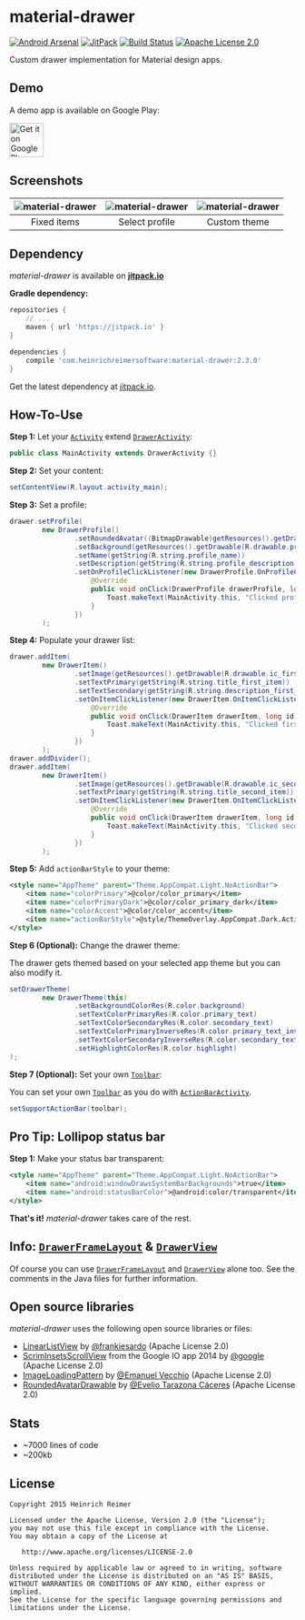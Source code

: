 material-drawer
===============

[![Android Arsenal](https://img.shields.io/badge/Android%20Arsenal-material--drawer-brightgreen.svg?style=flat)](http://android-arsenal.com/details/1/1162)
[![JitPack](https://jitpack.io/v/com.heinrichreimersoftware/material-drawer.svg)](https://jitpack.io/#com.heinrichreimersoftware/material-drawer)
[![Build Status](https://travis-ci.org/HeinrichReimer/material-drawer.svg?branch=master)](https://travis-ci.org/HeinrichReimer/material-drawer)
[![Apache License 2.0](https://img.shields.io/github/license/HeinrichReimer/material-drawer.svg)](https://www.apache.org/licenses/LICENSE-2.0.html)


Custom drawer implementation for Material design apps.

Demo
----
A demo app is available on Google Play:

<a href="https://play.google.com/store/apps/details?id=com.heinrichreimersoftware.materialdrawerdemo">
	<img alt="Get it on Google Play" src="https://play.google.com/intl/en_us/badges/images/generic/en-play-badge.png" height="60" />
</a>

Screenshots
-----------

| ![material-drawer](http://i.imgur.com/XHgbWaE.png) | ![material-drawer](http://i.imgur.com/uHW9oOh.png) | ![material-drawer](http://i.imgur.com/WXmmc7a.png) |
|:-:|:-:|:-:|
| Fixed items | Select profile | Custom theme |

Dependency
----------

*material-drawer* is available on [**jitpack.io**][J]

**Gradle dependency:**
````gradle
repositories {
    // ...
    maven { url 'https://jitpack.io' }
}
````
````gradle
dependencies {
    compile 'com.heinrichreimersoftware:material-drawer:2.3.0'
}
````

Get the latest dependency at [jitpack.io][J].

How-To-Use
----------
**Step 1:** Let your [`Activity`][ABA] extend [`DrawerActivity`][DA]:

````java
public class MainActivity extends DrawerActivity {}
````

**Step 2:** Set your content:

````java
setContentView(R.layout.activity_main);
````

**Step 3:** Set a profile:

````java
drawer.setProfile(
        new DrawerProfile()
                .setRoundedAvatar((BitmapDrawable)getResources().getDrawable(R.drawable.profile_avatar))
                .setBackground(getResources().getDrawable(R.drawable.profile_cover))
                .setName(getString(R.string.profile_name))
                .setDescription(getString(R.string.profile_description))
                .setOnProfileClickListener(new DrawerProfile.OnProfileClickListener() {
                    @Override
                    public void onClick(DrawerProfile drawerProfile, long id) {
                        Toast.makeText(MainActivity.this, "Clicked profile #" + id, Toast.LENGTH_SHORT).show();
                    }
                })
        );
````

**Step 4:** Populate your drawer list:

````java
drawer.addItem(
        new DrawerItem()
                .setImage(getResources().getDrawable(R.drawable.ic_first_item))
                .setTextPrimary(getString(R.string.title_first_item))
                .setTextSecondary(getString(R.string.description_first_item))
                .setOnItemClickListener(new DrawerItem.OnItemClickListener() {
                    @Override
                    public void onClick(DrawerItem drawerItem, long id, int position) {
                        Toast.makeText(MainActivity.this, "Clicked first item #" + id, Toast.LENGTH_SHORT).show();
                    }
                })
        );
drawer.addDivider();
drawer.addItem(
        new DrawerItem()
                .setImage(getResources().getDrawable(R.drawable.ic_second_item))
                .setTextPrimary(getString(R.string.title_second_item))
                .setOnItemClickListener(new DrawerItem.OnItemClickListener() {
                    @Override
                    public void onClick(DrawerItem drawerItem, long id, int position) {
                        Toast.makeText(MainActivity.this, "Clicked second item #" + id, Toast.LENGTH_SHORT).show();
                    }
                })
        );
````

**Step 5:** Add `actionBarStyle` to your theme:

````xml
<style name="AppTheme" parent="Theme.AppCompat.Light.NoActionBar">
    <item name="colorPrimary">@color/color_primary</item>
    <item name="colorPrimaryDark">@color/color_primary_dark</item>
    <item name="colorAccent">@color/color_accent</item>
    <item name="actionBarStyle">@style/ThemeOverlay.AppCompat.Dark.ActionBar</item>
</style>
````

**Step 6 (Optional):** Change the drawer theme:

The drawer gets themed based on your selected app theme but you can also modify it.

````java
setDrawerTheme(
        new DrawerTheme(this)
                .setBackgroundColorRes(R.color.background)
                .setTextColorPrimaryRes(R.color.primary_text)
                .setTextColorSecondaryRes(R.color.secondary_text)
                .setTextColorPrimaryInverseRes(R.color.primary_text_inverse)
                .setTextColorSecondaryInverseRes(R.color.secondary_text_inverse)
                .setHighlightColorRes(R.color.highlight)
);
````

**Step 7 (Optional):** Set your own [`Toolbar`][T]:

You can set your own [`Toolbar`][T] as you do with [`ActionBarActivity`][ABA].

````java
setSupportActionBar(toolbar);
````

Pro Tip: Lollipop status bar
----------------------------

**Step 1:** Make your status bar transparent:

````xml
<style name="AppTheme" parent="Theme.AppCompat.Light.NoActionBar">
    <item name="android:windowDrawsSystemBarBackgrounds">true</item>
    <item name="android:statusBarColor">@android:color/transparent</item>
</style>
````

**That's it!** *material-drawer* takes care of the rest.

Info: [`DrawerFrameLayout`][DFL] & [`DrawerView`][DV]
----------------------------

Of course you can use [`DrawerFrameLayout`][DFL] and [`DrawerView`][DV] alone too. See the comments in the Java files for further information.

Open source libraries
-------

_material-drawer_ uses the following open source libraries or files:

* [LinearListView][1] by [@frankiesardo][2] (Apache License 2.0)
* [ScrimInsetsScrollView][3] from the Google IO app 2014 by [@google][4] (Apache License 2.0)
* [ImageLoadingPattern][5] by [@Emanuel Vecchio][6] (Apache License 2.0)
* [RoundedAvatarDrawable][7] by [@Evelio Tarazona Cáceres][8] (Apache License 2.0)

Stats
-------

* ~7000 lines of code
* ~200kb

License
-------

    Copyright 2015 Heinrich Reimer

    Licensed under the Apache License, Version 2.0 (the "License");
    you may not use this file except in compliance with the License.
    You may obtain a copy of the License at

       http://www.apache.org/licenses/LICENSE-2.0

    Unless required by applicable law or agreed to in writing, software
    distributed under the License is distributed on an "AS IS" BASIS,
    WITHOUT WARRANTIES OR CONDITIONS OF ANY KIND, either express or implied.
    See the License for the specific language governing permissions and
    limitations under the License.

[1]: https://github.com/frankiesardo/LinearListView
[2]: https://github.com/frankiesardo
[3]: https://github.com/google/iosched/blob/master/android/src/main/java/com/google/samples/apps/iosched/ui/widget/ScrimInsetsScrollView.java
[4]: https://github.com/google
[5]: https://github.com/rnrneverdies/ImageLoadingPattern
[6]: https://github.com/rnrneverdies
[7]: https://gist.github.com/eveliotc/6051367
[8]: https://github.com/eveliotc

[J]: https://jitpack.io/#com.heinrichreimersoftware/material-drawer
[ABA]: http://developer.android.com/reference/android/support/v7/app/ActionBarActivity.html
[DA]: https://github.com/HeinrichReimer/material-drawer/blob/master/library/src/main/java/com/heinrichreimersoftware/materialdrawer/DrawerActivity.java
[T]: http://developer.android.com/reference/android/support/v7/widget/Toolbar.html
[DFL]: https://github.com/HeinrichReimer/material-drawer/blob/master/library/src/main/java/com/heinrichreimersoftware/materialdrawer/DrawerFrameLayout.java
[DV]: https://github.com/HeinrichReimer/material-drawer/blob/master/library/src/main/java/com/heinrichreimersoftware/materialdrawer/DrawerView.java
